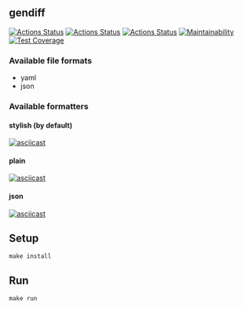 ## gendiff
[![Actions Status](https://github.com/i1yas/frontend-project-lvl2/workflows/hexlet-check/badge.svg)](https://github.com/i1yas/frontend-project-lvl2/actions)
[![Actions Status](https://github.com/i1yas/frontend-project-lvl2/workflows/tests/badge.svg)](https://github.com/i1yas/frontend-project-lvl2/actions)
[![Actions Status](https://github.com/i1yas/frontend-project-lvl2/workflows/style-check/badge.svg)](https://github.com/i1yas/frontend-project-lvl2/actions)
[![Maintainability](https://api.codeclimate.com/v1/badges/7c94182eaa5b873e1d44/maintainability)](https://codeclimate.com/github/i1yas/frontend-project-lvl2/maintainability)
[![Test Coverage](https://api.codeclimate.com/v1/badges/7c94182eaa5b873e1d44/test_coverage)](https://codeclimate.com/github/i1yas/frontend-project-lvl2/test_coverage)

### Available file formats
- yaml
- json


### Available formatters
#### stylish (by default)
[![asciicast](https://asciinema.org/a/b8jXoHOxwMSLA4DtNpDdj8A2a.svg)](https://asciinema.org/a/b8jXoHOxwMSLA4DtNpDdj8A2a)
#### plain
[![asciicast](https://asciinema.org/a/LxtNdR5w8mwKRqzytFznTNXEa.svg)](https://asciinema.org/a/LxtNdR5w8mwKRqzytFznTNXEa)
#### json
[![asciicast](https://asciinema.org/a/OjiTEUCrNGxfZ3hxrxrlxIDvw.svg)](https://asciinema.org/a/OjiTEUCrNGxfZ3hxrxrlxIDvw)

## Setup
`make install`

## Run
`make run`